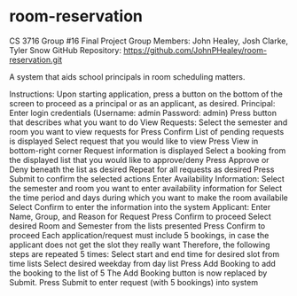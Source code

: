 # room-reservation
CS 3716 Group #16 Final Project
Group Members: John Healey, Josh Clarke, Tyler Snow
GitHub Repository: https://github.com/JohnPHealey/room-reservation.git

A system that aids school principals in room scheduling matters.

Instructions:
	Upon starting application, press a button on the bottom of the screen to proceed
	as a principal or as an applicant, as desired.
	Principal:
		Enter login credentials (Username: admin Password: admin)
		Press button that describes what you want to do
		View Requests:
			Select the semester and room you want to view requests for
			Press Confirm
			List of pending requests is displayed
			Select request that you would like to view
			Press View in bottom-right corner
			Request information is displayed
			Select a booking from the displayed list that you would like to approve/deny
			Press Approve or Deny beneath the list as desired
			Repeat for all requests as desired
			Press Submit to confirm the selected actions
		Enter Availability Information:
			Select the semester and room you want to enter availability information for
			Select the time period and days during which you want to make the room availabile
			Select Confirm to enter the information into the system
	Applicant:
		Enter Name, Group, and Reason for Request
		Press Confirm to proceed
		Select desired Room and Semester from the lists presented
		Press Confirm to proceed
		Each application/request must include 5 bookings, in case the applicant does not get the slot they really want
		Therefore, the following steps are repeated 5 times:
			Select start and end time for desired slot from time lists
			Select desired weekday from day list
			Press Add Booking to add the booking to the list of 5
		The Add Booking button is now replaced by Submit. Press Submit to enter request (with 5 bookings) into system
